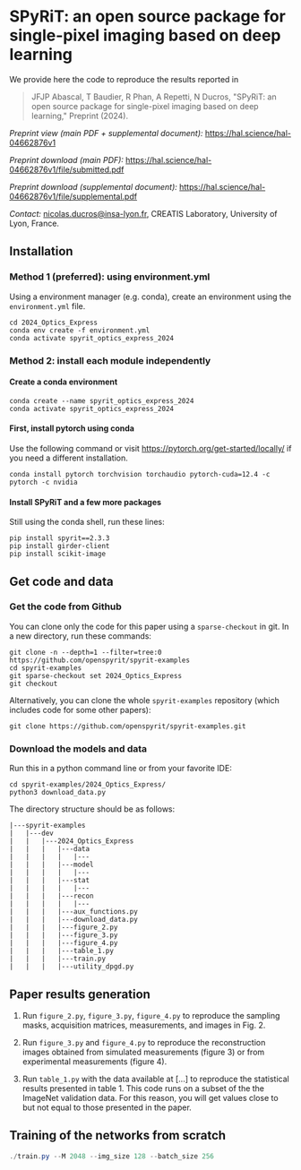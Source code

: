 # SPyRiT: an open source package for single-pixel imaging based on deep learning

We provide here the code to reproduce the results reported in

> JFJP Abascal, T Baudier, R Phan, A Repetti, N Ducros, "SPyRiT: an open source package for single-pixel imaging based on deep learning," Preprint (2024). 

*Preprint view (main PDF + supplemental document):* https://hal.science/hal-04662876v1

*Preprint download (main PDF):* https://hal.science/hal-04662876v1/file/submitted.pdf

*Preprint download (supplemental document):* https://hal.science/hal-04662876v1/file/supplemental.pdf

*Contact:* nicolas.ducros@insa-lyon.fr, CREATIS Laboratory, University of Lyon, France.

## Installation

### Method 1 (preferred): using environment.yml
Using a environment manager (e.g. conda), create an environment using the `environment.yml` file.
```shell
cd 2024_Optics_Express
conda env create -f environment.yml
conda activate spyrit_optics_express_2024
```

### Method 2: install each module independently

#### Create a conda environment
```shell
conda create --name spyrit_optics_express_2024
conda activate spyrit_optics_express_2024
```

#### First, install pytorch using conda
Use the following command or visit https://pytorch.org/get-started/locally/ if you need a different installation.
```shell
conda install pytorch torchvision torchaudio pytorch-cuda=12.4 -c pytorch -c nvidia
```

#### Install SPyRiT and a few more packages
Still using the conda shell, run these lines:
```shell
pip install spyrit==2.3.3
pip install girder-client
pip install scikit-image
```

## Get code and data

### Get the code from Github

You can clone only the code for this paper using a `sparse-checkout` in git. In a new directory, run these commands:
```shell
git clone -n --depth=1 --filter=tree:0 https://github.com/openspyrit/spyrit-examples
cd spyrit-examples
git sparse-checkout set 2024_Optics_Express
git checkout
```

Alternatively, you can clone the whole `spyrit-examples` repository (which includes code for some other papers):
```shell
git clone https://github.com/openspyrit/spyrit-examples.git
```

### Download the models and data

Run this in a python command line or from your favorite IDE:
```shell
cd spyrit-examples/2024_Optics_Express/ 
python3 download_data.py
```

The directory structure should be as follows:

```
|---spyrit-examples
|   |---dev
|   |   |---2024_Optics_Express
|   |   |   |---data
|   |   |   |   |---
|   |   |   |---model
|   |   |   |   |---
|   |   |   |---stat
|   |   |   |   |---
|   |   |   |---recon
|   |   |   |   |---
|   |   |   |---aux_functions.py
|   |   |   |---download_data.py
|   |   |   |---figure_2.py
|   |   |   |---figure_3.py
|   |   |   |---figure_4.py
|   |   |   |---table_1.py
|   |   |   |---train.py
|   |   |   |---utility_dpgd.py
```

## Paper results generation

1. Run `figure_2.py`, `figure_3.py`, `figure_4.py` to reproduce the sampling masks, acquisition matrices, measurements, and images in Fig. 2.

2. Run `figure_3.py` and `figure_4.py` to reproduce the reconstruction images obtained from simulated measurements (figure 3) or from experimental measurements (figure 4).

3. Run `table_1.py` with the data available at [...] to reproduce the statistical results presented in table 1. This code runs on a subset of the the ImageNet validation data. For this reason, you will get values close to but not equal to those presented in the paper. 

## Training of the networks from scratch

```powershell
./train.py --M 2048 --img_size 128 --batch_size 256
```
